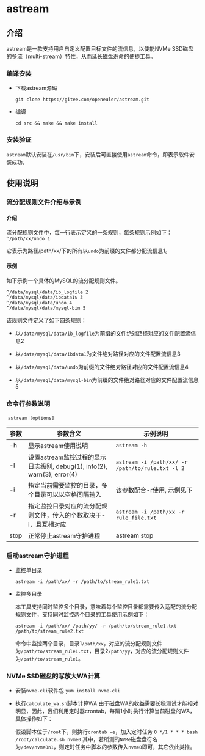 # astream

## 介绍
astream是一款支持用户自定义配置目标文件的流信息，以使能NVMe SSD磁盘的多流（multi-stream）特性，从而延长磁盘寿命的便捷工具。

### 编译安装
- 下载astream源码
    ```
    git clone https://gitee.com/openeuler/astream.git
    ```
- 编译
    ```
    cd src && make && make install
    ```
### 安装验证
`astream`默认安装在`/usr/bin`下，安装后可直接使用`astream`命令，即表示软件安装成功。

## 使用说明

### 流分配规则文件介绍与示例
#### 介绍

流分配规则文件中，每一行表示定义的一条规则，每条规则示例如下： `^/path/xx/undo 1` 

它表示为路径/path/xx/下的所有以`undo`为前缀的文件都分配流信息1。 

#### 示例

如下示例一个具体的MySQL的流分配规则文件。

```
^/data/mysql/data/ib_logfile 2
^/data/mysql/data/ibdata1$ 3
^/data/mysql/data/undo 4
^/data/mysql/data/mysql-bin 5
```

该规则文件定义了如下四条规则：

- 以`/data/mysql/data/ib_logfile`为前缀的文件绝对路径对应的文件配置流信息2

- 以`/data/mysql/data/ibdata1`为文件绝对路径对应的文件配置流信息3

- 以`/data/mysql/data/undo`为前缀的文件绝对路径对应的文件配置流信息4

- 以`/data/mysql/data/mysql-bin`为前缀的文件绝对路径对应的文件配置流信息5
###  命令行参数说明

​	`astream [options]`

| 参数 | 参数含义                                                     | 示例说明                                         |
| ---- | ------------------------------------------------------------ | ------------------------------------------------ |
| -h   | 显示astream使用说明                                          | `astream -h`                                     |
| -l   | 设置astream监控过程的显示日志级别, debug(1), info(2), warn(3), error(4) | `astream -i /path/xx/ -r /path/to/rule.txt -l 2` |
| -i   | 指定当前需要监控的目录，多个目录可以以空格间隔输入           | 该参数配合-r使用, 示例见下                       |
| -r   | 指定监控目录对应的流分配规则文件，传入的个数取决于-i，且互相对应 | `astream -i /path/xx -r rule_file.txt`           |
| stop | 正常停止astream守护进程                                          | astream stop                                     |
### 启动astream守护进程

- 监控单目录 

  `astream -i /path/xx/ -r /path/to/stream_rule1.txt`

- 监控多目录 

  本工具支持同时监控多个目录，意味着每个监控目录都需要传入适配的流分配规则文件，支持同时监控两个目录的工具使用示例如下： 

  `astream -i /path/xx/ /path/yy/ -r /path/to/stream_rule1.txt /path/to/stream_rule2.txt `

  命令中监控两个目录，目录1`/path/xx`，对应的流分配规则文件为`/path/to/stream_rule1.txt`，目录2`/path/yy`，对应的流分配规则文件为`/path/to/stream_rule1`。
### NVMe SSD磁盘的写放大WA计算
- 安装`nvme-cli`软件包
  `yum install nvme-cli`
- 执行`calculate_wa.sh`脚本计算WA
  由于磁盘WA的收益需要长稳测试才能相对明显，因此，我们利用定时器crontab，每隔1小时执行计算当前磁盘的WA，具体操作如下：

  假设脚本位于`/root`下，则执行`crontab -e`，加入定时任务
  `0 */1 * * * bash /root/calculate.sh nvme0`
  其中，若所测的`NVMe`磁盘盘符名为`/dev/nvme0n1`，则定时任务中脚本的参数传入`nvme0`即可，其它依此类推。